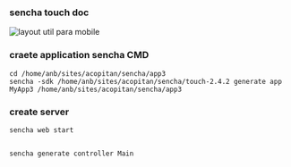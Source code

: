 ### sencha touch doc


![layout util para mobile](http://docs.sencha.com/touch/2.3.1/#!/guide/layouts)


### craete application sencha CMD
	cd /home/anb/sites/acopitan/sencha/app3
	sencha -sdk /home/anb/sites/acopitan/sencha/touch-2.4.2 generate app MyApp3 /home/anb/sites/acopitan/sencha/app3


### create server

	sencha web start


	sencha generate controller Main